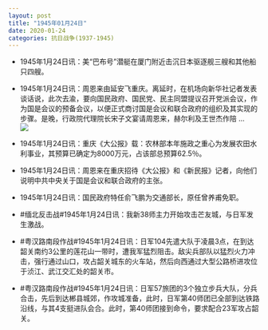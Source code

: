 ```yaml
---
layout: post
title: "1945年01月24日"
date: 2020-01-24
categories: 抗日战争(1937-1945)
---
```


<meta name="referrer" content="no-referrer" />

- 1945年1月24日讯：美“巴布号”潜艇在厦门附近击沉日本驱逐舰三艘和其他船只四艘。 

- 1945年1月24日讯：周恩来由延安飞重庆。离延时，在机场向新华社记者发表谈话说，此次去渝，要向国民政府、国民党、民主同盟提议召开党派会议，作为国是会议的预备会议，以便正式商讨国是会议和联合政府的组织及其实现的步骤。是晚，行政院代理院长宋子文宴请周恩来，赫尔利及王世杰作陪 ... <br/><img src="https://wx1.sinaimg.cn/large/aca367d8ly1gb7wih48b3j20c80bxglq.jpg" />

- 1945年1月24日讯：重庆《大公报》载：农林部本年施政之重心为发展农田水利事业，其预算已确定为8000万元，占该部总预算62.5％。 

- 1945年1月24日讯：周恩来在重庆招待《大公报》和《新民报》记者，向他们说明中共中央关于国是会议和联合政府的主张。 

- 1945年1月24日讯：国民政府特任俞飞鹏为交通部长，原任曾养甫免职。 

- #缅北反击战#1945年1月24日讯：我新38师主力开始攻击芒友城，与日军发生激战。 

- #粤汉路南段作战#1945年1月24日讯：日军104先遣大队于凌晨3点，在到达韶关南约3公里的莲花山一带时，遭我军猛烈阻击。敌尖兵部队以猛烈火力冲击，强行通过山口，攻占韶关城东的火车站，然后向西通过大型公路桥进攻位于浈江、武江交汇处的韶关市。 

- #粤汉路南段作战#1945年1月24日讯：日军57旅团的3个独立步兵大队，分兵合击，先后到达郴县城郊，作攻城准备，此时，日军第40师团已全部到达铁路沿线，与其4支挺进队会合。此时，第40师团接到命令，要求配合23军攻占韶关。 

